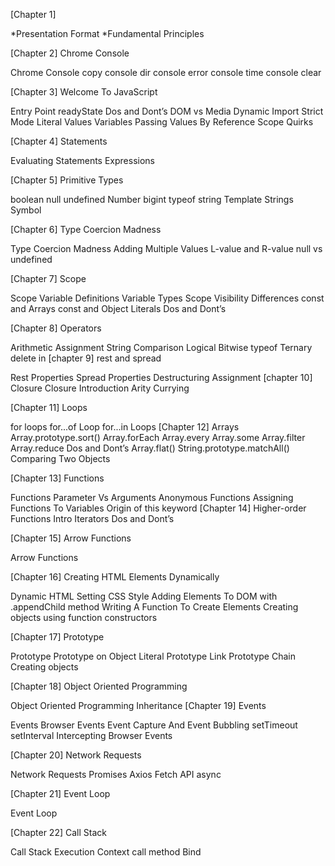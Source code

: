 [Chapter 1] 

*Presentation Format
*Fundamental Principles

[Chapter 2] Chrome Console

Chrome Console 
copy
console dir
console error
console time
console clear

[Chapter 3] Welcome To JavaScript

Entry Point
readyState
Dos and Dont’s
DOM vs Media
Dynamic Import
Strict Mode
Literal Values
Variables
Passing Values By Reference
Scope Quirks

[Chapter 4] Statements

Evaluating Statements
Expressions

[Chapter 5] Primitive Types

boolean
null
undefined
Number
bigint
typeof
string
Template Strings
Symbol

[Chapter 6] Type Coercion Madness

Type Coercion Madness
Adding Multiple Values
L-value and R-value
null vs undefined

[Chapter 7] Scope

Scope
Variable Definitions
Variable Types
Scope Visibility Differences
const and Arrays
const and Object Literals
Dos and Dont’s

[Chapter 8] Operators

Arithmetic
Assignment
String
Comparison
Logical
Bitwise
typeof
Ternary
delete
in
[chapter 9] rest and spread

Rest Properties
Spread Properties
Destructuring Assignment
[chapter 10] Closure
Closure Introduction
Arity
Currying

[Chapter 11] Loops

for loops
for...of Loop
for...in Loops
[Chapter 12] Arrays
Array.prototype.sort()
Array.forEach
Array.every
Array.some
Array.filter
Array.reduce
Dos and Dont’s
Array.flat()
String.prototype.matchAll()
Comparing Two Objects

[Chapter 13] Functions

Functions
Parameter Vs Arguments
Anonymous Functions
Assigning Functions To Variables
Origin of this keyword
[Chapter 14] Higher-order Functions
Intro
Iterators
Dos and Dont’s

[Chapter 15] Arrow Functions

Arrow Functions

[Chapter 16] Creating HTML Elements Dynamically

Dynamic HTML
Setting CSS Style
Adding Elements To DOM with .appendChild method
Writing A Function To Create Elements
Creating objects using function constructors

[Chapter 17] Prototype

Prototype
Prototype on Object Literal
Prototype Link
Prototype Chain
Creating objects

[Chapter 18] Object Oriented Programming

Object Oriented Programming
Inheritance
[Chapter 19] Events

Events
Browser Events
Event Capture And Event Bubbling
setTimeout
setInterval
Intercepting Browser Events

[Chapter 20] Network Requests

Network Requests
Promises
Axios
Fetch API
async

[Chapter 21] Event Loop

Event Loop

[Chapter 22] Call Stack

Call Stack
Execution Context
call method
Bind
